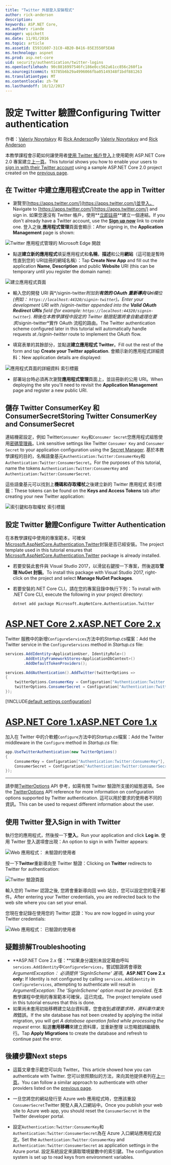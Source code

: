 ```yaml
---
title: "Twitter 外部登入安裝程式"
author: rick-anderson
description: 
keywords: ASP.NET Core,
ms.author: riande
manager: wpickett
ms.date: 11/01/2016
ms.topic: article
ms.assetid: E5931607-31C0-4B20-B416-85E3550F5EA8
ms.technology: aspnet
ms.prod: asp.net-core
uid: security/authentication/twitter-logins
ms.openlocfilehash: 90c8816997546fc186e0cc562a61cc856c260f1a
ms.sourcegitcommit: 93785b6b29a4996066fba05149348f1bdf881263
ms.translationtype: MT
ms.contentlocale: zh-TW
ms.lasthandoff: 10/12/2017
---
```

# <a name="configuring-twitter-authentication"></a><span data-ttu-id="a855b-103">設定 Twitter 驗證</span><span class="sxs-lookup"><span data-stu-id="a855b-103">Configuring Twitter authentication</span></span>

<span data-ttu-id="a855b-104">作者：[Valeriy Novytskyy](https://github.com/01binary) 和 [Rick Anderson](https://twitter.com/RickAndMSFT)</span><span class="sxs-lookup"><span data-stu-id="a855b-104">By [Valeriy Novytskyy](https://github.com/01binary) and [Rick Anderson](https://twitter.com/RickAndMSFT)</span></span>

<span data-ttu-id="a855b-105">本教學課程會示範如何讓使用者[使用 Twitter 帳戶登入](https://dev.twitter.com/web/sign-in/desktop-browser)上使用範例 ASP.NET Core 2.0 專案建立[上一頁](index.md)。</span><span class="sxs-lookup"><span data-stu-id="a855b-105">This tutorial shows you how to enable your users to [sign in with their Twitter account](https://dev.twitter.com/web/sign-in/desktop-browser) using a sample ASP.NET Core 2.0 project created on the [previous page](index.md).</span></span>

## <a name="create-the-app-in-twitter"></a><span data-ttu-id="a855b-106">在 Twitter 中建立應用程式</span><span class="sxs-lookup"><span data-stu-id="a855b-106">Create the app in Twitter</span></span>

* <span data-ttu-id="a855b-107">瀏覽至[https://apps.twitter.com/](https://apps.twitter.com/)並登入。</span><span class="sxs-lookup"><span data-stu-id="a855b-107">Navigate to [https://apps.twitter.com/](https://apps.twitter.com/) and sign in.</span></span> <span data-ttu-id="a855b-108">如果您還沒有 Twitter 帳戶，使用**[立即註冊](https://twitter.com/signup)**建立一個連結。</span><span class="sxs-lookup"><span data-stu-id="a855b-108">If you don't already have a Twitter account, use the **[Sign up now](https://twitter.com/signup)** link to create one.</span></span> <span data-ttu-id="a855b-109">登入之後,**應用程式管理**頁面會顯示：</span><span class="sxs-lookup"><span data-stu-id="a855b-109">After signing in, the **Application Management** page is shown:</span></span>

![Twitter 應用程式管理的 Microsoft Edge 開啟](index/_static/TwitterAppManage.png)

* <span data-ttu-id="a855b-111">點選**建立新的應用程式**填妥應用程式和**名稱**，**描述**和公用**網站**（這可能是暫時性直到您的 URI註冊的網域名稱）：</span><span class="sxs-lookup"><span data-stu-id="a855b-111">Tap **Create New App** and fill out the application **Name**, **Description** and public **Website** URI (this can be temporary until you register the domain name):</span></span>

![建立應用程式頁面](index/_static/TwitterCreate.png)

* <span data-ttu-id="a855b-113">輸入您的開發 URI 與*/signin-twitter*附加到**有效的 OAuth 重新導向 Uri**欄位 (例如： `https://localhost:44320/signin-twitter`)。</span><span class="sxs-lookup"><span data-stu-id="a855b-113">Enter your development URI with */signin-twitter* appended into the **Valid OAuth Redirect URIs** field (for example: `https://localhost:44320/signin-twitter`).</span></span> <span data-ttu-id="a855b-114">稍後在本教學課程中設定的 Twitter 驗證配置將會自動處理在要求*/signin-twitter*實作 OAuth 流程的路由。</span><span class="sxs-lookup"><span data-stu-id="a855b-114">The Twitter authentication scheme configured later in this tutorial will automatically handle requests at */signin-twitter* route to implement the OAuth flow.</span></span>

* <span data-ttu-id="a855b-115">填寫表單的其餘部分，並點選**建立應用程式 Twitter**。</span><span class="sxs-lookup"><span data-stu-id="a855b-115">Fill out the rest of the form and tap **Create your Twitter application**.</span></span> <span data-ttu-id="a855b-116">會顯示新的應用程式詳細資料：</span><span class="sxs-lookup"><span data-stu-id="a855b-116">New application details are displayed:</span></span>

![應用程式頁面的詳細資料 索引標籤](index/_static/TwitterAppDetails.png)

* <span data-ttu-id="a855b-118">部署站台時必須再次瀏覽**應用程式管理**頁面上，並註冊新的公用 URI。</span><span class="sxs-lookup"><span data-stu-id="a855b-118">When deploying the site you'll need to revisit the **Application Management** page and register a new public URI.</span></span>

## <a name="storing-twitter-consumerkey-and-consumersecret"></a><span data-ttu-id="a855b-119">儲存 Twitter ConsumerKey 和 ConsumerSecret</span><span class="sxs-lookup"><span data-stu-id="a855b-119">Storing Twitter ConsumerKey and ConsumerSecret</span></span>

<span data-ttu-id="a855b-120">連結機密設定，例如 Twitter`Consumer Key`和`Consumer Secret`您應用程式組態使用[密碼管理員](../../app-secrets.md)。</span><span class="sxs-lookup"><span data-stu-id="a855b-120">Link sensitive settings like Twitter `Consumer Key` and `Consumer Secret` to your application configuration using the [Secret Manager](../../app-secrets.md).</span></span> <span data-ttu-id="a855b-121">基於本教學課程的目的，名稱語彙基元`Authentication:Twitter:ConsumerKey`和`Authentication:Twitter:ConsumerSecret`。</span><span class="sxs-lookup"><span data-stu-id="a855b-121">For the purposes of this tutorial, name the tokens `Authentication:Twitter:ConsumerKey` and `Authentication:Twitter:ConsumerSecret`.</span></span>

<span data-ttu-id="a855b-122">這些語彙基元可以找到上**機碼和存取權杖**之後建立新的 Twitter 應用程式 索引標籤：</span><span class="sxs-lookup"><span data-stu-id="a855b-122">These tokens can be found on the **Keys and Access Tokens** tab after creating your new Twitter application:</span></span>

![索引鍵和存取權杖 索引標籤](index/_static/TwitterKeys.png)

## <a name="configure-twitter-authentication"></a><span data-ttu-id="a855b-124">設定 Twitter 驗證</span><span class="sxs-lookup"><span data-stu-id="a855b-124">Configure Twitter Authentication</span></span>

<span data-ttu-id="a855b-125">在本教學課程中使用的專案範本，可確保[Microsoft.AspNetCore.Authentication.Twitter](https://www.nuget.org/packages/Microsoft.AspNetCore.Authentication.Twitter)封裝是否已經安裝。</span><span class="sxs-lookup"><span data-stu-id="a855b-125">The project template used in this tutorial ensures that [Microsoft.AspNetCore.Authentication.Twitter](https://www.nuget.org/packages/Microsoft.AspNetCore.Authentication.Twitter) package is already installed.</span></span>

* <span data-ttu-id="a855b-126">若要安裝此套件與 Visual Studio 2017，以滑鼠右鍵按一下專案，然後選取**管理 NuGet 封裝**。</span><span class="sxs-lookup"><span data-stu-id="a855b-126">To install this package with Visual Studio 2017, right-click on the project and select **Manage NuGet Packages**.</span></span>
* <span data-ttu-id="a855b-127">若要安裝的.NET Core CLI，請在您的專案目錄中執行下列：</span><span class="sxs-lookup"><span data-stu-id="a855b-127">To install with .NET Core CLI, execute the following in your project directory:</span></span>

   `dotnet add package Microsoft.AspNetCore.Authentication.Twitter`

# <a name="aspnet-core-2xtabaspnetcore2x"></a>[<span data-ttu-id="a855b-128">ASP.NET Core 2.x</span><span class="sxs-lookup"><span data-stu-id="a855b-128">ASP.NET Core 2.x</span></span>](#tab/aspnetcore2x)

<span data-ttu-id="a855b-129">Twitter 服務中的新增`ConfigureServices`方法中的*Startup.cs*檔案：</span><span class="sxs-lookup"><span data-stu-id="a855b-129">Add the Twitter service in the `ConfigureServices` method in *Startup.cs* file:</span></span>

```csharp
services.AddIdentity<ApplicationUser, IdentityRole>()
        .AddEntityFrameworkStores<ApplicationDbContext>()
        .AddDefaultTokenProviders();

services.AddAuthentication().AddTwitter(twitterOptions =>
{
    twitterOptions.ConsumerKey = Configuration["Authentication:Twitter:ConsumerKey"];
    twitterOptions.ConsumerSecret = Configuration["Authentication:Twitter:ConsumerSecret"];
});
```

[!INCLUDE[default settings configuration](includes/default-settings.md)]

# <a name="aspnet-core-1xtabaspnetcore1x"></a>[<span data-ttu-id="a855b-130">ASP.NET Core 1.x</span><span class="sxs-lookup"><span data-stu-id="a855b-130">ASP.NET Core 1.x</span></span>](#tab/aspnetcore1x)

<span data-ttu-id="a855b-131">加入在 Twitter 中的介軟體`Configure`方法中的*Startup.cs*檔案：</span><span class="sxs-lookup"><span data-stu-id="a855b-131">Add the Twitter middleware in the `Configure` method in *Startup.cs* file:</span></span>

```csharp
app.UseTwitterAuthentication(new TwitterOptions()
{
    ConsumerKey = Configuration["Authentication:Twitter:ConsumerKey"],
    ConsumerSecret = Configuration["Authentication:Twitter:ConsumerSecret"]
});
```

---

<span data-ttu-id="a855b-132">請參閱[TwitterOptions](https://docs.microsoft.com/aspnet/core/api/microsoft.aspnetcore.builder.twitteroptions) API 參考，如需有關 Twitter 驗證所支援的組態選項。</span><span class="sxs-lookup"><span data-stu-id="a855b-132">See the [TwitterOptions](https://docs.microsoft.com/aspnet/core/api/microsoft.aspnetcore.builder.twitteroptions) API reference for more information on configuration options supported by Twitter authentication.</span></span> <span data-ttu-id="a855b-133">這可以用於要求的使用者不同的資訊。</span><span class="sxs-lookup"><span data-stu-id="a855b-133">This can be used to request different information about the user.</span></span>

## <a name="sign-in-with-twitter"></a><span data-ttu-id="a855b-134">使用 Twitter 登入</span><span class="sxs-lookup"><span data-stu-id="a855b-134">Sign in with Twitter</span></span>

<span data-ttu-id="a855b-135">執行您的應用程式，然後按一下**登入**。</span><span class="sxs-lookup"><span data-stu-id="a855b-135">Run your application and click **Log in**.</span></span> <span data-ttu-id="a855b-136">使用 Twitter 登入選項會出現：</span><span class="sxs-lookup"><span data-stu-id="a855b-136">An option to sign in with Twitter appears:</span></span>

![Web 應用程式： 未驗證的使用者](index/_static/DoneTwitter.png)

<span data-ttu-id="a855b-138">按一下**Twitter**重新導向至 Twitter 驗證：</span><span class="sxs-lookup"><span data-stu-id="a855b-138">Clicking on **Twitter** redirects to Twitter for authentication:</span></span>

![Twitter 驗證頁面](index/_static/TwitterLogin.png)

<span data-ttu-id="a855b-140">輸入您的 Twitter 認證之後, 您將會重新導向回 web 站台，您可以設定您的電子郵件。</span><span class="sxs-lookup"><span data-stu-id="a855b-140">After entering your Twitter credentials, you are redirected back to the web site where you can set your email.</span></span>

<span data-ttu-id="a855b-141">您現在會記錄在使用您的 Twitter 認證：</span><span class="sxs-lookup"><span data-stu-id="a855b-141">You are now logged in using your Twitter credentials:</span></span>

![Web 應用程式： 已驗證的使用者](index/_static/Done.png)

## <a name="troubleshooting"></a><span data-ttu-id="a855b-143">疑難排解</span><span class="sxs-lookup"><span data-stu-id="a855b-143">Troubleshooting</span></span>

* <span data-ttu-id="a855b-144">**ASP.NET Core 2.x 僅：**如果身分識別未設定藉由呼叫`services.AddIdentity`中`ConfigureServices`，嘗試驗證將會導致*ArgumentException： 必須提供 'SignInScheme' 選項*。</span><span class="sxs-lookup"><span data-stu-id="a855b-144">**ASP.NET Core 2.x only:** If Identity is not configured by calling `services.AddIdentity` in `ConfigureServices`, attempting to authenticate will result in *ArgumentException: The 'SignInScheme' option must be provided*.</span></span> <span data-ttu-id="a855b-145">在本教學課程中使用的專案範本可確保，這已完成。</span><span class="sxs-lookup"><span data-stu-id="a855b-145">The project template used in this tutorial ensures that this is done.</span></span>
* <span data-ttu-id="a855b-146">如果尚未套用初始移轉建立站台資料庫，您會收到*處理要求時，資料庫作業失敗*錯誤。</span><span class="sxs-lookup"><span data-stu-id="a855b-146">If the site database has not been created by applying the initial migration, you will get *A database operation failed while processing the request* error.</span></span> <span data-ttu-id="a855b-147">點選**套用移轉**來建立資料庫，並重新整理 以忽略錯誤繼續執行。</span><span class="sxs-lookup"><span data-stu-id="a855b-147">Tap **Apply Migrations** to create the database and refresh to continue past the error.</span></span>

## <a name="next-steps"></a><span data-ttu-id="a855b-148">後續步驟</span><span class="sxs-lookup"><span data-stu-id="a855b-148">Next steps</span></span>

* <span data-ttu-id="a855b-149">這篇文章會示範您可以向 Twitter。</span><span class="sxs-lookup"><span data-stu-id="a855b-149">This article showed how you can authenticate with Twitter.</span></span> <span data-ttu-id="a855b-150">您可以依照類似的方法，來向其他提供者列在[上一頁](index.md)。</span><span class="sxs-lookup"><span data-stu-id="a855b-150">You can follow a similar approach to authenticate with other providers listed on the [previous page](index.md).</span></span>

* <span data-ttu-id="a855b-151">一旦您將您的網站發行至 Azure web 應用程式時，您應該重設`ConsumerSecret`Twitter 開發人員入口網站中。</span><span class="sxs-lookup"><span data-stu-id="a855b-151">Once you publish your web site to Azure web app, you should reset the `ConsumerSecret` in the Twitter developer portal.</span></span>

* <span data-ttu-id="a855b-152">設定`Authentication:Twitter:ConsumerKey`和`Authentication:Twitter:ConsumerSecret`為在 Azure 入口網站應用程式設定。</span><span class="sxs-lookup"><span data-stu-id="a855b-152">Set the `Authentication:Twitter:ConsumerKey` and `Authentication:Twitter:ConsumerSecret` as application settings in the Azure portal.</span></span> <span data-ttu-id="a855b-153">設定系統設定來讀取環境變數中的索引鍵。</span><span class="sxs-lookup"><span data-stu-id="a855b-153">The configuration system is set up to read keys from environment variables.</span></span>
